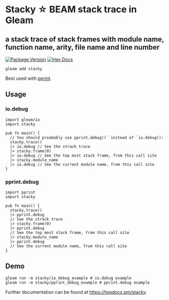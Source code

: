 # Stacky ☆ BEAM stack trace in Gleam

## a stack trace of stack frames with module name, function name, arity, file name and line number

[![Package Version](https://img.shields.io/hexpm/v/stacky)](https://hex.pm/packages/stacky)
[![Hex Docs](https://img.shields.io/badge/hex-docs-ffaff3)](https://hexdocs.pm/stacky/)

```shell
gleam add stacky
```

Best used with [pprint](https://hexdocs.pm/pprint/).

## Usage

### io.debug

```gleam
import gleam/io
import stacky

pub fn main() {
  // You should proabably use pprint.debug()` instead of `io.debug():
  stacky.trace()
  |> io.debug // See the strack trace
  |> stacky.frame(0)
  |> io.debug // See the top most stack frame, from this call site
  |> stacky.module_name
  |> io.debug // See the current module name, from this call site
}
```

### pprint.debug

```gleam
import pprint
import stacky

pub fn main() {
  stacky.trace()
  |> pprint.debug
  // See the strack trace
  |> stacky.frame(0)
  |> pprint.debug
  // See the top most stack frame, from this call site
  |> stacky.module_name
  |> pprint.debug
  // See the current module name, from this call site
}
```

## Demo

```shell
gleam run -m stacky/io_debug_example # io.debug example
gleam run -m stacky/pprint_debug_example # pprint.debug example
```

Further documentation can be found at <https://hexdocs.pm/stacky>.
